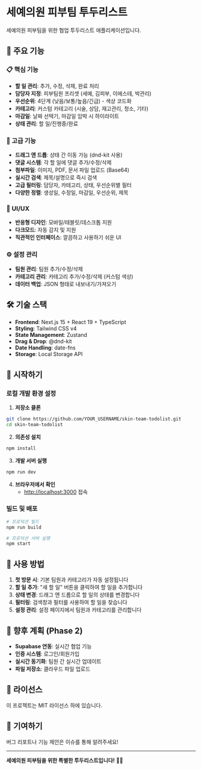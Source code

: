# 세예의원 피부팀 투두리스트

세예의원 피부팀을 위한 협업 투두리스트 애플리케이션입니다.

## 🚀 주요 기능

### 📋 핵심 기능
- **할 일 관리**: 추가, 수정, 삭제, 완료 처리
- **담당자 지정**: 피부팀원 프리셋 (세예, 김피부, 이에스테, 박관리)
- **우선순위**: 4단계 (낮음/보통/높음/긴급) - 색상 코드화
- **카테고리**: 커스텀 카테고리 (시술, 상담, 재고관리, 청소, 기타)
- **마감일**: 날짜 선택기, 마감일 임박 시 하이라이트
- **상태 관리**: 할 일/진행중/완료

### 🎯 고급 기능
- **드래그 앤 드롭**: 상태 간 이동 가능 (dnd-kit 사용)
- **댓글 시스템**: 각 할 일에 댓글 추가/수정/삭제
- **첨부파일**: 이미지, PDF, 문서 파일 업로드 (Base64)
- **실시간 검색**: 제목/설명으로 즉시 검색
- **고급 필터링**: 담당자, 카테고리, 상태, 우선순위별 필터
- **다양한 정렬**: 생성일, 수정일, 마감일, 우선순위, 제목

### 🎨 UI/UX
- **반응형 디자인**: 모바일/태블릿/데스크톱 지원
- **다크모드**: 자동 감지 및 지원
- **직관적인 인터페이스**: 깔끔하고 사용하기 쉬운 UI

### ⚙️ 설정 관리
- **팀원 관리**: 팀원 추가/수정/삭제
- **카테고리 관리**: 카테고리 추가/수정/삭제 (커스텀 색상)
- **데이터 백업**: JSON 형태로 내보내기/가져오기

## 🛠 기술 스택

- **Frontend**: Next.js 15 + React 19 + TypeScript
- **Styling**: Tailwind CSS v4
- **State Management**: Zustand
- **Drag & Drop**: @dnd-kit
- **Date Handling**: date-fns
- **Storage**: Local Storage API

## 🚀 시작하기

### 로컬 개발 환경 설정

1. **저장소 클론**
```bash
git clone https://github.com/YOUR_USERNAME/skin-team-todolist.git
cd skin-team-todolist
```

2. **의존성 설치**
```bash
npm install
```

3. **개발 서버 실행**
```bash
npm run dev
```

4. **브라우저에서 확인**
   - [http://localhost:3000](http://localhost:3000) 접속

### 빌드 및 배포

```bash
# 프로덕션 빌드
npm run build

# 프로덕션 서버 실행
npm start
```

## 📱 사용 방법

1. **첫 방문 시**: 기본 팀원과 카테고리가 자동 설정됩니다
2. **할 일 추가**: "새 할 일" 버튼을 클릭하여 할 일을 추가합니다
3. **상태 변경**: 드래그 앤 드롭으로 할 일의 상태를 변경합니다
4. **필터링**: 검색창과 필터를 사용하여 할 일을 찾습니다
5. **설정 관리**: 설정 페이지에서 팀원과 카테고리를 관리합니다

## 🔮 향후 계획 (Phase 2)

- **Supabase 연동**: 실시간 협업 기능
- **인증 시스템**: 로그인/회원가입
- **실시간 동기화**: 팀원 간 실시간 업데이트
- **파일 저장소**: 클라우드 파일 업로드

## 📄 라이선스

이 프로젝트는 MIT 라이선스 하에 있습니다.

## 🤝 기여하기

버그 리포트나 기능 제안은 이슈를 통해 알려주세요!

---

**세예의원 피부팀을 위한 특별한 투두리스트입니다!** 🏥✨
